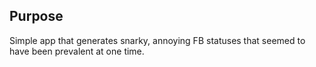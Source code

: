 ## Purpose
Simple app that generates snarky, annoying FB statuses that seemed to have been
prevalent at one time.
